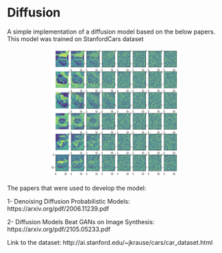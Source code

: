 <h1>Diffusion</h1>
<p>A simple implementation of a diffusion model based on the below papers. This model was trained on StanfordCars dataset</p>
<p align="center">
<img width="300" height="300" src="https://github.com/javidsss/Diffusion/blob/main/Sample_Output.png">
<p>

The papers that were used to develop the model:
<p>1- Denoising Diffusion Probabilistic Models: https://arxiv.org/pdf/2006.11239.pdf<p>
<p>2- Diffusion Models Beat GANs on Image Synthesis: https://arxiv.org/pdf/2105.05233.pdf<p>
<p>Link to the dataset: http://ai.stanford.edu/~jkrause/cars/car_dataset.html<p>

